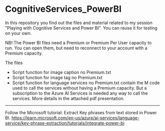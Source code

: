 # CognitiveServices_PowerBI

In this repository you find out the files and material related to my session "Playing with Cognitive Services and Power BI".
You can reuse it for testing on your own.

NB!:The Power BI files need a Premium or Premium Per User capacity to run. You can open them, but need to reconnect to your account with a Premium capacity.

The files 
- Script function for image caption no Premium.txt
- Script function for image tag no Premium.txt
- Script function for language services no Premium.txt
contain the M code used to call the services without having a Premium capacity. But a subscription to the Azure AI Services is needed any way to call the services. More details in the attached pdf presentation.

------------------------------------------------------------------
Follow the Microsoft tutorial: Extract Key phrases from text stored in Power BI. https://learn.microsoft.com/en-us/azure/ai-services/language-service/key-phrase-extraction/tutorials/integrate-power-bi
